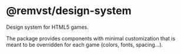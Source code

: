 # @remvst/design-system

Design system for HTML5 games.

The package provides components with minimal customization that is meant to be overridden for each game (colors, fonts, spacing...).

